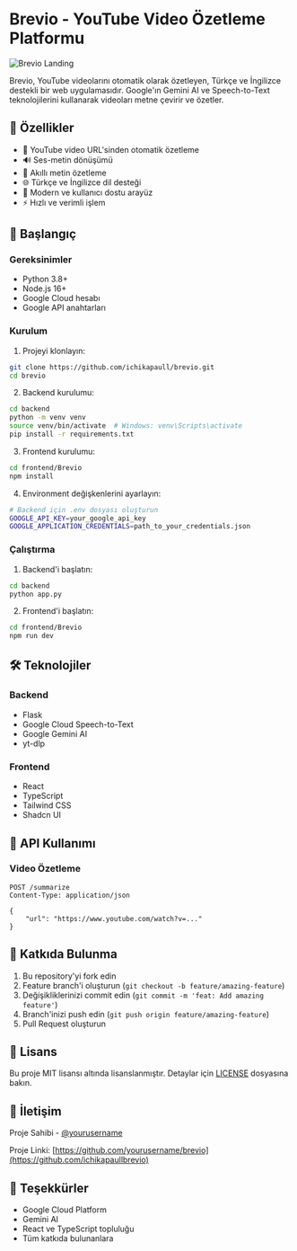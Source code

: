 # Brevio - YouTube Video Özetleme Platformu

![Brevio Landing](public/readme.png)

Brevio, YouTube videolarını otomatik olarak özetleyen, Türkçe ve İngilizce destekli bir web uygulamasıdır. Google'ın Gemini AI ve Speech-to-Text teknolojilerini kullanarak videoları metne çevirir ve özetler.

## 🌟 Özellikler

- 🎥 YouTube video URL'sinden otomatik özetleme
- 🔊 Ses-metin dönüşümü
- 📝 Akıllı metin özetleme
- 🌐 Türkçe ve İngilizce dil desteği
- 🎨 Modern ve kullanıcı dostu arayüz
- ⚡ Hızlı ve verimli işlem

## 🚀 Başlangıç

### Gereksinimler

- Python 3.8+
- Node.js 16+
- Google Cloud hesabı
- Google API anahtarları

### Kurulum

1. Projeyi klonlayın:
```bash
git clone https://github.com/ichikapaull/brevio.git
cd brevio
```

2. Backend kurulumu:
```bash
cd backend
python -m venv venv
source venv/bin/activate  # Windows: venv\Scripts\activate
pip install -r requirements.txt
```

3. Frontend kurulumu:
```bash
cd frontend/Brevio
npm install
```

4. Environment değişkenlerini ayarlayın:
```bash
# Backend için .env dosyası oluşturun
GOOGLE_API_KEY=your_google_api_key
GOOGLE_APPLICATION_CREDENTIALS=path_to_your_credentials.json
```

### Çalıştırma

1. Backend'i başlatın:
```bash
cd backend
python app.py
```

2. Frontend'i başlatın:
```bash
cd frontend/Brevio
npm run dev
```

## 🛠️ Teknolojiler

### Backend
- Flask
- Google Cloud Speech-to-Text
- Google Gemini AI
- yt-dlp

### Frontend
- React
- TypeScript
- Tailwind CSS
- Shadcn UI

## 📝 API Kullanımı

### Video Özetleme
```http
POST /summarize
Content-Type: application/json

{
    "url": "https://www.youtube.com/watch?v=..."
}
```

## 🤝 Katkıda Bulunma

1. Bu repository'yi fork edin
2. Feature branch'i oluşturun (`git checkout -b feature/amazing-feature`)
3. Değişikliklerinizi commit edin (`git commit -m 'feat: Add amazing feature'`)
4. Branch'inizi push edin (`git push origin feature/amazing-feature`)
5. Pull Request oluşturun

## 📄 Lisans

Bu proje MIT lisansı altında lisanslanmıştır. Detaylar için [LICENSE](LICENSE) dosyasına bakın.

## 👥 İletişim

Proje Sahibi - [@yourusername](https://github.com/ichikapaull)

Proje Linki: [https://github.com/yourusername/brevio](https://github.com/ichikapaullbrevio)

## 🙏 Teşekkürler

- Google Cloud Platform
- Gemini AI
- React ve TypeScript topluluğu
- Tüm katkıda bulunanlara 